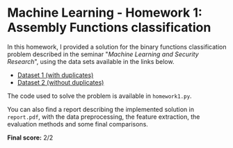 # Machine Learning - Homework 1: Assembly Functions classification

In this homework, I provided a solution for the binary functions classification
problem described in the seminar "_Machine Learning and Security Research_",
using the data sets available in the links below.

- [Dataset 1 (with duplicates)](https://drive.google.com/file/d/1vKT9OzJwM6gKACyElzECW49X5nFeVxad)
- [Dataset 2 (without duplicates)](https://drive.google.com/file/d/1olYSZIqHbKQQh__l222cwDj33n3h-zAk)

The code used to solve the problem is available in `homework1.py`.

You can also find a report describing the implemented solution in `report.pdf`,
with the data preprocessing, the feature extraction, the evaluation methods and some final comparisons.

**Final score:** 2/2
